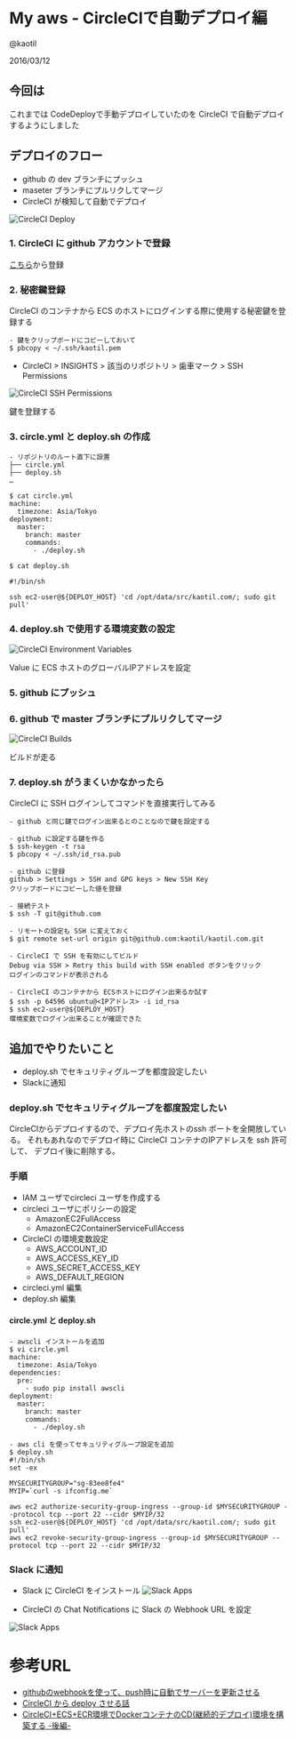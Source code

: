 # My aws - CircleCIで自動デプロイ編

@kaotil

2016/03/12



## 今回は

これまでは CodeDeployで手動デプロイしていたのを
CircleCI で自動デプロイするようにしました



## デプロイのフロー

- github の dev ブランチにプッシュ
- maseter ブランチにプルリクしてマージ
- CircleCI が検知して自動でデプロイ

![CircleCI Deploy](/slides/img/0019/circleci_deploy.png)<!-- .element: class="img_60" -->



### 1. CircleCI に github アカウントで登録

[こちら](https://circleci.com/signup/)から登録



### 2. 秘密鍵登録

CircleCI のコンテナから ECS のホストにログインする際に使用する秘密鍵を登録する

```
- 鍵をクリップボードにコピーしておいて
$ pbcopy < ~/.ssh/kaotil.pem
```



- CircleCI > INSIGHTS > 該当のリポジトリ > 歯車マーク > SSH Permissions

![CircleCI SSH Permissions](/slides/img/0019/circleci_ssh_permissions.png)<!-- .element: class="img_70" -->

鍵を登録する



### 3. circle.yml と deploy.sh の作成

```
- リポジトリのルート直下に設置
├── circle.yml
├── deploy.sh
…

$ cat circle.yml
machine:
  timezone: Asia/Tokyo
deployment:
  master:
    branch: master
    commands:
      - ./deploy.sh

$ cat deploy.sh

#!/bin/sh

ssh ec2-user@${DEPLOY_HOST} 'cd /opt/data/src/kaotil.com/; sudo git pull'
```



### 4. deploy.sh で使用する環境変数の設定

![CircleCI Environment Variables](/slides/img/0019/circleci_environment_variables.png)<!-- .element: class="img_70" -->

Value に ECS ホストのグローバルIPアドレスを設定



### 5. github にプッシュ



### 6. github で master ブランチにプルリクしてマージ

![CircleCI Builds](/slides/img/0019/circleci_builds.png)<!-- .element: class="img_70" -->

ビルドが走る



### 7. deploy.sh がうまくいかなかったら

CircleCI に SSH ログインしてコマンドを直接実行してみる

```
- github と同じ鍵でログイン出来るとのことなので鍵を設定する

- github に設定する鍵を作る
$ ssh-keygen -t rsa
$ pbcopy < ~/.ssh/id_rsa.pub

- github に登録
github > Settings > SSH and GPG keys > New SSH Key
クリップボードにコピーした値を登録

- 接続テスト
$ ssh -T git@github.com

- リモートの設定も SSH に変えておく
$ git remote set-url origin git@github.com:kaotil/kaotil.com.git

- CircleCI で SSH を有効にしてビルド 
Debug via SSH > Retry this build with SSH enabled ボタンをクリック
ログインのコマンドが表示される

- CircleCI のコンテナから ECSホストにログイン出来るか試す
$ ssh -p 64596 ubuntu@<IPアドレス> -i id_rsa
$ ssh ec2-user@${DEPLOY_HOST}
環境変数でログイン出来ることが確認できた
```



## 追加でやりたいこと

- deploy.sh でセキュリティグループを都度設定したい
- Slackに通知



### deploy.sh でセキュリティグループを都度設定したい

CircleCIからデプロイするので、デプロイ先ホストのssh ポートを全開放している。
それもあれなのでデプロイ時に CircleCI コンテナのIPアドレスを ssh 許可して、
デプロイ後に削除する。



### 手順

- IAM ユーザでcircleci ユーザを作成する
- circleci ユーザにポリシーの設定
  - AmazonEC2FullAccess
  - AmazonEC2ContainerServiceFullAccess
- CircleCI の環境変数設定
  - AWS_ACCOUNT_ID	
  - AWS_ACCESS_KEY_ID
  - AWS_SECRET_ACCESS_KEY
  - AWS_DEFAULT_REGION
- circleci.yml 編集
- deploy.sh 編集



#### circle.yml と deploy.sh

```
- awscli インストールを追加
$ vi circle.yml
machine:
  timezone: Asia/Tokyo
dependencies:
  pre:
    - sudo pip install awscli
deployment:
  master:
    branch: master
    commands:
      - ./deploy.sh

- aws cli を使ってセキュリティグループ設定を追加
$ deploy.sh
#!/bin/sh
set -ex

MYSECURITYGROUP="sg-83ee8fe4"
MYIP=`curl -s ifconfig.me`

aws ec2 authorize-security-group-ingress --group-id $MYSECURITYGROUP --protocol tcp --port 22 --cidr $MYIP/32
ssh ec2-user@${DEPLOY_HOST} 'cd /opt/data/src/kaotil.com/; sudo git pull'
aws ec2 revoke-security-group-ingress --group-id $MYSECURITYGROUP --protocol tcp --port 22 --cidr $MYIP/32
```



### Slack に通知

- Slack に CircleCI をインストール
![Slack Apps](/slides/img/0019/slack_apps_circleci.png)<!-- .element: class="img_70" -->



- CircleCI の Chat Notifications に Slack の Webhook URL を設定

![Slack Apps](/slides/img/0019/circleci_notifications_slack.png)<!-- .element: class="img_70" -->



# 参考URL

- [githubのwebhookを使って、push時に自動でサーバーを更新させる](http://blog.manaten.net/entry/573)
- [CircleCI から deploy させる話](http://mgi.hatenablog.com/entry/2014/10/30/085403)
- [CircleCI+ECS+ECR環境でDockerコンテナのCD(継続的デプロイ)環境を構築する -後編-](http://dev.classmethod.jp/cloud/httpdev-classmethod-jpcloudcircleci-ecr-ecs-3/)

